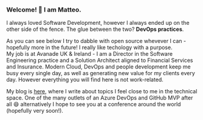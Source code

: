 ### Welcome! 👋 I am Matteo.
I always loved Software Development, however I always ended up on the other side of the fence. The glue between the two? **DevOps practices**.

As you can see below I try to dabble with open source whevever I can - hopefully more in the future! I really like techology with a purpose.  
My job is at Avanade UK & Ireland - I am a Director in the Software Engineering practice and a Solution Architect aligned to Financial Services and Insurance. Modern Cloud, DevOps and people development keep me busy every single day, as well as generating new value for my clients every day. However everything you will find here is not work-related.

My blog is [here](https://mattvsts.github.io), where I write about topics I feel close to me in the technical space. One of the many outlets of an Azure DevOps and GitHub MVP after all 😄 alternatively I hope to see you at a conference  around the world (hopefully very soon!).

<!--
**MattVSTS/MattVSTS** is a ✨ _special_ ✨ repository because its `README.md` (this file) appears on your GitHub profile.

Here are some ideas to get you started:

- 🔭 I’m currently working on ...
- 🌱 I’m currently learning ...
- 👯 I’m looking to collaborate on ...
- 🤔 I’m looking for help with ...
- 💬 Ask me about ...
- 📫 How to reach me: ...
- 😄 Pronouns: ...
- ⚡ Fun fact: ...
-->
